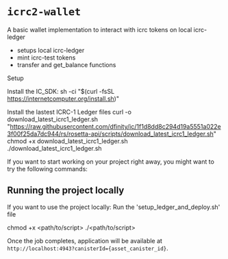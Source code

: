 # `icrc2-wallet`

A basic wallet implementation to interact with icrc tokens on local icrc-ledger
  - setups local icrc-ledger
  - mint icrc-test tokens
  - transfer and get_balance functions


Setup

Install the IC_SDK:
sh -ci "$(curl -fsSL https://internetcomputer.org/install.sh)"

Install the lastest ICRC-1 Ledger files
curl -o download_latest_icrc1_ledger.sh "https://raw.githubusercontent.com/dfinity/ic/1f1d8dd8c294d19a5551a022e3f00f25da7dc944/rs/rosetta-api/scripts/download_latest_icrc1_ledger.sh"
chmod +x download_latest_icrc1_ledger.sh
./download_latest_icrc1_ledger.sh

If you want to start working on your project right away, you might want to try the following commands:

## Running the project locally

If you want to use the project locally: 
Run the 'setup_ledger_and_deploy.sh' file

chmod +x <path/to/script>
./<path/to/script>

Once the job completes, application will be available at `http://localhost:4943?canisterId={asset_canister_id}`.
